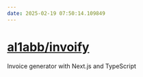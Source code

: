 ```yaml
---
date: 2025-02-19 07:50:14.109849
---
```


# [al1abb/invoify](https://github.com/al1abb/invoify)

Invoice generator with Next.js and TypeScript
